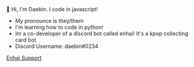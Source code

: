 👋 Hi, I'm Daebin. I code in javascript!
   - My pronounce is they/them
   - I'm learning how to code in python!
   - Im a co-developer of a discord bot called enhai! It's a kpop collecting card bot
   - Discord Username: daebin#0234

[Enhai Support](https://discord.gg/ysnAu2CxE6)
